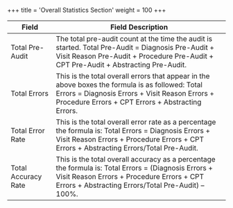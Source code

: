 +++
title = 'Overall Statistics Section'
weight = 100
+++

| Field               | Field Description                                                                                                                                                                                       |
| ------------------- | ------------------------------------------------------------------------------------------------------------------------------------------------------------------------------------------------------- |
| Total Pre-Audit     | The total pre-audit count at the time the audit is started. Total Pre-Audit = Diagnosis Pre-Audit + Visit Reason Pre-Audit + Procedure Pre-Audit + CPT Pre-Audit + Abstracting Pre-Audit.               |
| Total Errors        | This is the total overall errors that appear in the above boxes the formula is as followed: Total Errors = Diagnosis Errors + Visit Reason Errors + Procedure Errors + CPT Errors + Abstracting Errors. |
| Total Error Rate    | This is the total overall error rate as a percentage the formula is: Total Errors = Diagnosis Errors + Visit Reason Errors + Procedure Errors + CPT Errors + Abstracting Errors/Total Pre-Audit.        |
| Total Accuracy Rate | This is the total overall accuracy as a percentage the formula is: Total Errors = (Diagnosis Errors + Visit Reason Errors + Procedure Errors + CPT Errors + Abstracting Errors/Total Pre-Audit) – 100%. |

